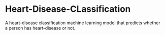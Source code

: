 # Heart-Disease-CLassification
A heart-disease classification machine learning model that predicts whether a person has heart-disease or not. 
